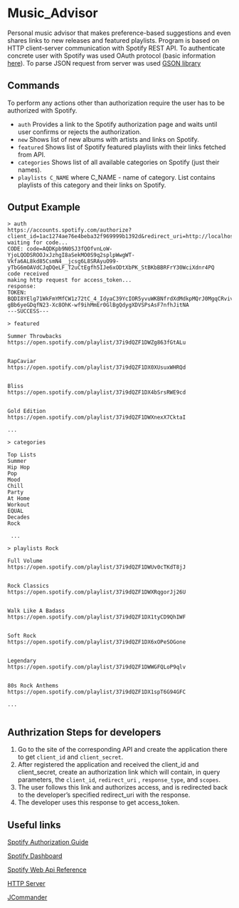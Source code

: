 # Music_Advisor
Personal music advisor that makes preference-based suggestions and even shares links to new releases and featured playlists. Program is based on HTTP client-server communication with Spotify REST API. To authenticate concrete user with Spotify was used OAuth protocol (basic information [here](https://www.youtube.com/watch?v=CPbvxxslDTU&ab_channel=InterSystemsLearningServices)). To parse JSON request from server was used [GSON library](https://howtodoinjava.com/gson/gson-jsonparser)

## Commands
To perform any actions other than authorization require the user has to be authorized with Spotify.

* `auth` Provides a link to the Spotify authorization page and waits until user confirms or rejects the authorization.
* `new` Shows list of new albums with artists and links on Spotify.
* `featured` Shows list of Spotify featured playlists with their links fetched from API.
* `categories` Shows list of all available categories on Spotify (just their names).
* `playlists C_NAME` where C_NAME - name of category. List contains playlists of this category and their links on Spotify.

## Output Example
```
> auth
https://accounts.spotify.com/authorize?client_id=1ac1274ae76e4beba32f969999b1392d&redirect_uri=http://localhost:8080&response_type=code
waiting for code...
CODE: code=AQDKpb9N0SJ3fQOfvnLoW-YjoLQODSROOJxJzhgI8aSekMO0S9q2splpWwgWT-Vkfa6AL8kd85CsmN4__jcsg6L8SRAyuO99-yTbG6mOAVdCJqDQeLF_T2uCtEgfh5IJe6xODtXbPK_StBKbBBRFrY30WciXdnr4PQ
code received
making http request for access_token...
response: 
TOKEN: BQDI8YElg71WkFmYMfCW1z72tC_4_IdyaC39YcIOR5yvuWKBNfrdXdMdkpMQrJ0MgqCRvivmB6xopk38-gBb6yeGDqfN23-Xc8OhK-wf9ihMmEr0GlBgQdygXDVSPsAsF7nfhJitNA
---SUCCESS---

> featured

Summer Throwbacks
https://open.spotify.com/playlist/37i9dQZF1DWZg863fGtALu


RapCaviar
https://open.spotify.com/playlist/37i9dQZF1DX0XUsuxWHRQd


Bliss
https://open.spotify.com/playlist/37i9dQZF1DX4bSrsRWE9cd


Gold Edition
https://open.spotify.com/playlist/37i9dQZF1DWXnexX7CktaI

...

> categories

Top Lists
Summer
Hip Hop
Pop
Mood
Chill
Party
At Home
Workout
EQUAL
Decades
Rock

 ... 
 
> playlists Rock

Full Volume
https://open.spotify.com/playlist/37i9dQZF1DWUv0cTKdT8jJ


Rock Classics
https://open.spotify.com/playlist/37i9dQZF1DWXRqgorJj26U


Walk Like A Badass
https://open.spotify.com/playlist/37i9dQZF1DX1tyCD9QhIWF


Soft Rock
https://open.spotify.com/playlist/37i9dQZF1DX6xOPeSOGone


Legendary
https://open.spotify.com/playlist/37i9dQZF1DWWGFQLoP9qlv


80s Rock Anthems
https://open.spotify.com/playlist/37i9dQZF1DX1spT6G94GFC

...


```
## Authrization Steps for developers
1. Go to the site of the corresponding API and create the application there to get `client_id` and `client_secret`.
2. After registered the application and received the client_id and client_secret, create an authorization link which will contain, in query parameters, the `client_id`, `redirect_uri` , `response_type`, and `scopes`.
3. The user follows this link and authorizes access, and is redirected back to the developer’s specified redirect_uri with the response.
4. The developer uses this response to get access_token.
## Useful links
[Spotify Authorization Guide](https://developer.spotify.com/documentation/general/guides/authorization-guide/)

[Spotify Dashboard](https://developer.spotify.com/dashboard/applications)

[Spotify Web Api Reference](https://developer.spotify.com/documentation/web-api/reference/)

[HTTP Server](https://examples.javacodegeeks.com/core-java/sun/net-sun/httpserver-net-sun/httpserver-net-sun-httpserver-net-sun/com-sun-net-httpserver-httpserver-example)

[JCommander](https://jcommander.org/)
